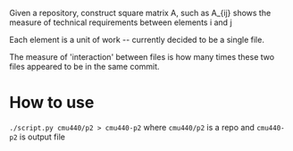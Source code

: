 Given a repository, construct square matrix A,
such as A_{ij} shows the measure of technical requirements between elements i and j

Each element is a unit of work -- currently decided to be a single file.

The measure of 'interaction' between files is how many times these two files appeared to be in the same commit.

# How to use

`./script.py cmu440/p2 > cmu440-p2` where `cmu440/p2` is a repo and `cmu440-p2` is output file
